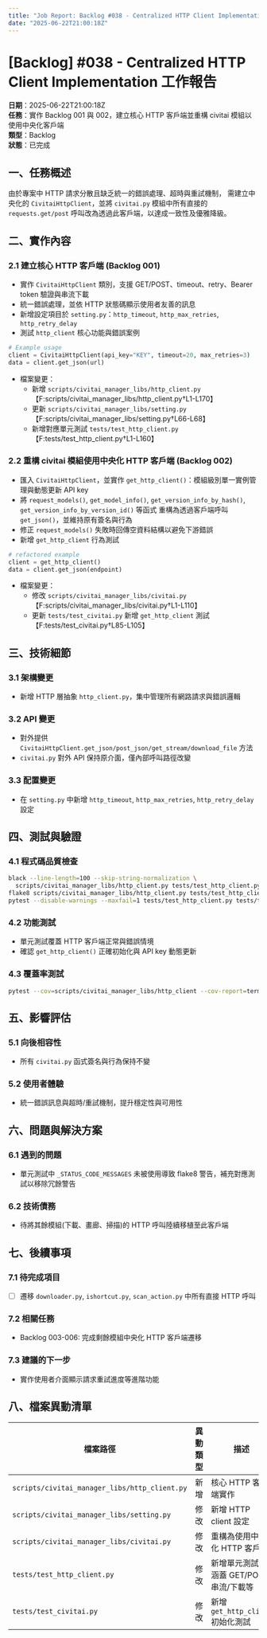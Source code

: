 ```yaml
---
title: "Job Report: Backlog #038 - Centralized HTTP Client Implementation"
date: "2025-06-22T21:00:18Z"
---
```


# [Backlog] #038 - Centralized HTTP Client Implementation 工作報告

**日期**：2025-06-22T21:00:18Z  
**任務**：實作 Backlog 001 與 002，建立核心 HTTP 客戶端並重構 civitai 模組以使用中央化客戶端  
**類型**：Backlog  
**狀態**：已完成

## 一、任務概述
由於專案中 HTTP 請求分散且缺乏統一的錯誤處理、超時與重試機制，
需建立中央化的 `CivitaiHttpClient`，並將 `civitai.py` 模組中所有直接的 `requests.get/post`
呼叫改為透過此客戶端，以達成一致性及優雅降級。

## 二、實作內容

### 2.1 建立核心 HTTP 客戶端 (Backlog 001)
- 實作 `CivitaiHttpClient` 類別，支援 GET/POST、timeout、retry、Bearer token 驗證與串流下載
- 統一錯誤處理，並依 HTTP 狀態碼顯示使用者友善的訊息
- 新增設定項目於 `setting.py`：`http_timeout`, `http_max_retries`, `http_retry_delay`
- 測試 `http_client` 核心功能與錯誤案例

```python
# Example usage
client = CivitaiHttpClient(api_key="KEY", timeout=20, max_retries=3)
data = client.get_json(url)
``` 

- 檔案變更：
  - 新增 `scripts/civitai_manager_libs/http_client.py`【F:scripts/civitai_manager_libs/http_client.py†L1-L170】
  - 更新 `scripts/civitai_manager_libs/setting.py`【F:scripts/civitai_manager_libs/setting.py†L66-L68】
  - 新增對應單元測試 `tests/test_http_client.py`【F:tests/test_http_client.py†L1-L160】

### 2.2 重構 civitai 模組使用中央化 HTTP 客戶端 (Backlog 002)
- 匯入 `CivitaiHttpClient`，並實作 `get_http_client()`：模組級別單一實例管理與動態更新 API key
- 將 `request_models()`, `get_model_info()`, `get_version_info_by_hash()`, `get_version_info_by_version_id()` 等函式
  重構為透過客戶端呼叫 `get_json()`，並維持原有簽名與行為
- 修正 `request_models()` 失敗時回傳空資料結構以避免下游錯誤
- 新增 `get_http_client` 行為測試

```python
# refactored example
client = get_http_client()
data = client.get_json(endpoint)
``` 

- 檔案變更：
  - 修改 `scripts/civitai_manager_libs/civitai.py`【F:scripts/civitai_manager_libs/civitai.py†L1-L110】
  - 更新 `tests/test_civitai.py` 新增 `get_http_client` 測試 【F:tests/test_civitai.py†L85-L105】

## 三、技術細節

### 3.1 架構變更
- 新增 HTTP 層抽象 `http_client.py`，集中管理所有網路請求與錯誤邏輯

### 3.2 API 變更
- 對外提供 `CivitaiHttpClient.get_json/post_json/get_stream/download_file` 方法
- `civitai.py` 對外 API 保持原介面，僅內部呼叫路徑改變

### 3.3 配置變更
- 在 `setting.py` 中新增 `http_timeout`, `http_max_retries`, `http_retry_delay` 設定

## 四、測試與驗證

### 4.1 程式碼品質檢查
```bash
black --line-length=100 --skip-string-normalization \
  scripts/civitai_manager_libs/http_client.py tests/test_http_client.py tests/test_civitai.py
flake8 scripts/civitai_manager_libs/http_client.py tests/test_http_client.py tests/test_civitai.py
pytest --disable-warnings --maxfail=1 tests/test_http_client.py tests/test_civitai.py
```

### 4.2 功能測試
- 單元測試覆蓋 HTTP 客戶端正常與錯誤情境
- 確認 `get_http_client()` 正確初始化與 API key 動態更新

### 4.3 覆蓋率測試
```bash
pytest --cov=scripts/civitai_manager_libs/http_client --cov-report=term
```

## 五、影響評估

### 5.1 向後相容性
- 所有 `civitai.py` 函式簽名與行為保持不變

### 5.2 使用者體驗
- 統一錯誤訊息與超時/重試機制，提升穩定性與可用性

## 六、問題與解決方案

### 6.1 遇到的問題
- 單元測試中 `_STATUS_CODE_MESSAGES` 未被使用導致 flake8 警告，補充對應測試以移除冗餘警告

### 6.2 技術債務
- 待將其餘模組(下載、畫廊、掃描)的 HTTP 呼叫陸續移植至此客戶端

## 七、後續事項

### 7.1 待完成項目
- [ ] 遷移 `downloader.py`, `ishortcut.py`, `scan_action.py` 中所有直接 HTTP 呼叫

### 7.2 相關任務
- Backlog 003-006: 完成剩餘模組中央化 HTTP 客戶端遷移

### 7.3 建議的下一步
- 實作使用者介面顯示請求重試進度等進階功能

## 八、檔案異動清單
| 檔案路徑                                              | 異動類型 | 描述                                   |
|------------------------------------------------------|----------|----------------------------------------|
| `scripts/civitai_manager_libs/http_client.py`        | 新增     | 核心 HTTP 客戶端實作                   |
| `scripts/civitai_manager_libs/setting.py`            | 修改     | 新增 HTTP client 設定                  |
| `scripts/civitai_manager_libs/civitai.py`            | 修改     | 重構為使用中央化 HTTP 客戶端           |
| `tests/test_http_client.py`                         | 修改     | 新增單元測試，涵蓋 GET/POST/串流/下載等 |
| `tests/test_civitai.py`                             | 修改     | 新增 `get_http_client` 初始化測試      |
